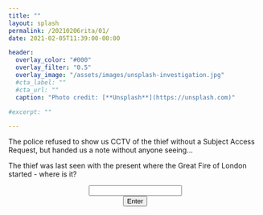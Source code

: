 ```yaml
---
title: ""
layout: splash
permalink: /20210206rita/01/
date: 2021-02-05T11:39:00-00:00

header:
  overlay_color: "#000"
  overlay_filter: "0.5"
  overlay_image: "/assets/images/unsplash-investigation.jpg"
  #cta_label: ""
  #cta_url: ""
  caption: "Photo credit: [**Unsplash**](https://unsplash.com)"

#excerpt: ""

---
```

  
The police refused to show us CCTV of the thief without a Subject Access Request, but handed us a note without anyone seeing...

The thief was last seen with the present where the Great Fire of London started - where is it?


<center>
  <div class="wrapper">
    <form class="form1" action="https://www.albertsmysteries.com/20210206rita/">
      <div class="inputcontent">
          <input type="text" id="password" /><br />
      </div>
      <div class="buttons">
        <input
          class="orangebutton"
          type="button"
          value="Enter"
          onclick="checkPassword()" />
      </div>
    </form>
  </div>
</center>
<script src="/assets/js/20210206rita/01.js"></script>
